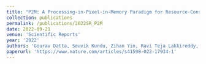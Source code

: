 ```yaml
---
title: "P2M: A Processing-in-Pixel-in-Memory Paradigm for Resource-Constrained TinyML Applications"
collection: publications
permalink: /publications/2022SR_P2M
date: 2022-09-21
venue: 'Scientific Reports'
year: '2022'
authors: 'Gourav Datta, Souvik Kundu, Zihan Yin, Ravi Teja Lakkireddy, Peter A Beerel, Ajey Jacob, Akhilesh R Jaiswal'
paperurl: 'https://www.nature.com/articles/s41598-022-17934-1'
---
```


